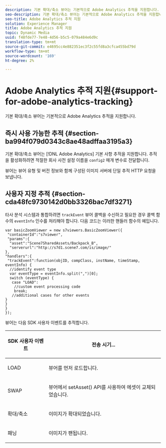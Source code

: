 ```yaml
---
description: 기본 확대/축소 뷰어는 기본적으로 Adobe Analytics 추적을 지원합니다.
seo-description: 기본 확대/축소 뷰어는 기본적으로 Adobe Analytics 추적을 지원합니다.
seo-title: Adobe Analytics 추적 지원
solution: Experience Manager
title: Adobe Analytics 추적 지원
topic: Dynamic Media
uuid: f48fde77-7e48-4d56-b5c5-079a484e6d9c
translation-type: tm+mt
source-git-commit: e4695cc4e882351ec3f2c55fd8a3cfca455bd79d
workflow-type: tm+mt
source-wordcount: '169'
ht-degree: 2%

---
```



# Adobe Analytics 추적 지원{#support-for-adobe-analytics-tracking}

기본 확대/축소 뷰어는 기본적으로 Adobe Analytics 추적을 지원합니다.

## 즉시 사용 가능한 추적 {#section-ba994f079d0343c8ae48adffaa3195a3}

기본 확대/축소 뷰어는 [!DNL Adobe Analytics] 기본 사항 추적을 지원합니다. 추적을 활성화하려면 적절한 회사 사전 설정 이름을 `config2` 매개 변수로 전달합니다.

뷰어는 뷰어 유형 및 버전 정보와 함께 구성된 이미지 서버에 단일 추적 HTTP 요청을 보냅니다.

## 사용자 지정 추적 {#section-cda48fc9730142d0bb3326bac7df3271}

타사 분석 시스템과 통합하려면 `trackEvent` 뷰어 콜백을 수신하고 필요한 경우 콜백 함수의 `eventInfo` 인수를 처리해야 합니다. 다음 코드는 이러한 핸들러 함수의 예입니다.

```
var basicZoomViewer = new s7viewers.BasicZoomViewer({ 
 "containerId":"s7viewer", 
 "params":{ 
  "asset":"Scene7SharedAssets/Backpack_B", 
  "serverurl":"http://s7d1.scene7.com/is/image/" 
}, 
"handlers":{ 
 "trackEvent":function(objID, compClass, instName, timeStamp, eventInfo) { 
  //identify event type 
  var eventType = eventInfo.split(",")[0]; 
  switch (eventType) { 
   case "LOAD": 
    //custom event processing code 
    break; 
   //additional cases for other events 
} 
} 
} 
});
```

뷰어는 다음 SDK 사용자 이벤트를 추적합니다.

<table id="table_5D090E6614974D968E1A93B5727D859C"> 
 <thead> 
  <tr> 
   <th colname="col1" class="entry"> <p>SDK 사용자 이벤트 </p> </th> 
   <th colname="col2" class="entry"> <p>전송 시기... </p> </th> 
  </tr> 
 </thead>
 <tbody> 
  <tr> 
   <td colname="col1"> <p> <span class="codeph"> LOAD </span> </p> </td> 
   <td colname="col2"> <p>뷰어를 먼저 로드합니다. </p> </td> 
  </tr> 
  <tr> 
   <td colname="col1"> <p> <span class="codeph"> SWAP </span> </p> </td> 
   <td colname="col2"> <p>뷰어에서 <span class="codeph"> setAsset() </span> API를 사용하여 에셋이 교체되었습니다. </p> </td> 
  </tr> 
  <tr> 
   <td colname="col1"> <p> <span class="codeph"> 확대/축소 </span> </p> </td> 
   <td colname="col2"> <p> 이미지가 확대되었습니다. </p> </td> 
  </tr> 
  <tr> 
   <td colname="col1"> <p> <span class="codeph"> 패닝 </span> </p> </td> 
   <td colname="col2"> <p>이미지가 팬됩니다. </p> </td> 
  </tr> 
 </tbody> 
</table>

